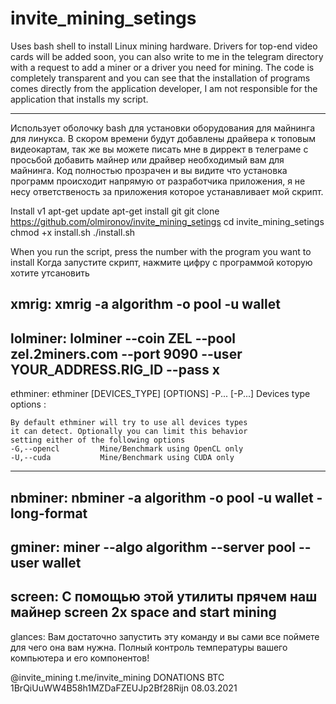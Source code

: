 # invite_mining_setings
Uses bash shell to install Linux mining hardware. Drivers for top-end video cards will be added soon, you can also write to me in the telegram directory
with a request to add a miner or a driver you need for mining. The code is completely transparent and you can see that the installation of programs comes directly
from the application developer, I am not responsible for the application that installs my script.

----------------------------------------------------------------------------------------------------------------------------------------------------------------------------------

Использует оболочку bash для установки оборудования для майнинга для линукса. В скором времени будут добавлены драйвера к топовым видеокартам, так же вы можете писать
мне в диррект в телеграме с просьбой добавить майнер или драйвер необходимый вам для майнинга.  Код полностью прозрачен и вы видите что установка программ происходит напрямую
от разработчика приложения, я не несу ответственость за приложения которое устанавливает мой скрипт. 


Install v1
apt-get update
apt-get install git
git clone https://github.com/olmironov/invite_mining_setings
cd invite_mining_setings
chmod +x install.sh
./install.sh

When you run the script, press the number with the program you want to install
Когда запустите скрипт, нажмите цифру с программой которую хотите утсановить

xmrig:
xmrig -a algorithm -o pool -u wallet
--------------------------------------------------------
lolminer:
lolminer --coin ZEL --pool zel.2miners.com --port 9090 --user YOUR_ADDRESS.RIG_ID --pass x
--------------------------------------------------------
ethminer:
ethminer [DEVICES_TYPE] [OPTIONS] -P... [-P...]
Devices type options :

    By default ethminer will try to use all devices types
    it can detect. Optionally you can limit this behavior
    setting either of the following options
    -G,--opencl         Mine/Benchmark using OpenCL only
    -U,--cuda           Mine/Benchmark using CUDA only
--------------------------------------------------------
nbminer:
nbminer -a algorithm -o pool -u wallet -long-format
--------------------------------------------------------
gminer:
miner --algo algorithm --server pool --user wallet
--------------------------------------------------------
screen:
С помощью этой утилиты прячем наш майнер
screen 2x space and start mining
--------------------------------------------------------
glances:
Вам достаточно запустить эту команду и вы сами все поймете для чего она вам нужна. 
Полный контроль температуры вашего компьютера и его компонентов!

@invite_mining
t.me/invite_mining
DONATIONS BTC 1BrQiUuWW4B58h1MZDaFZEUJp2Bf28Rijn
08.03.2021

